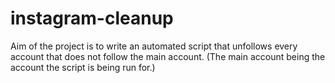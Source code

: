 # instagram-cleanup
Aim of the project is to write an automated script that unfollows every account that does not follow the main account. (The main account being the account the script is being run for.)
